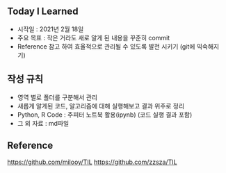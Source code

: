 ## Today I Learned
- 시작일 : 2021년 2월 18일
- 주요 목표 : 작은 거라도 새로 알게 된 내용을 꾸준히 commit
- Reference 참고 하여 효율적으로 관리될 수 있도록 발전 시키기 (git에 익숙해지기)

## 작성 규칙
- 영역 별로 폴더를 구분해서 관리
- 새롭게 알게된 코드, 알고리즘에 대해 실행해보고 결과 위주로 정리
- Python, R Code : 주피터 노트북 활용(ipynb) (코드 실행 결과 포함)
- 그 외 자료 : md파일

## Reference
https://github.com/milooy/TIL
https://github.com/zzsza/TIL
